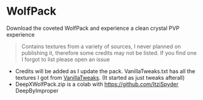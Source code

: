 # WolfPack
Download the coveted WolfPack and experience a clean crystal PVP experience
> Contains textures from a variety of sources, I never planned on publishing it, therefore some credits may not be listed. If you find one I forgot to list please open an issue
* Credits will be added as I update the pack. VanillaTweaks.txt has all the textures I got from [VanillaTweaks](https://vanillatweaks.net/picker/resource-packs/). (It started as just tweaks afterall)
* DeepXWolfPack.zip is a colab with https://github.com/ItziSpyder DeepByImproper
